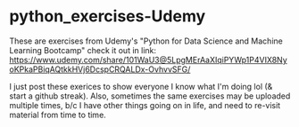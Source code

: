 # python_exercises-Udemy
These are exercises from Udemy's "Python for Data Science and Machine Learning Bootcamp" 
    check it out in link: https://www.udemy.com/share/101WaU3@5LpgMErAaXIqiPYWp1P4VIX8NyoKPkaPBiqAQtkkHVj6DcspCRQALDx-OvhvvSFG/

I just post these exerices to show everyone I know what I'm doing lol (& start a github streak).
Also, sometimes the same exercises may be uploaded multiple times, b/c I have other things going on in life, and need to re-visit material from time to time. 
